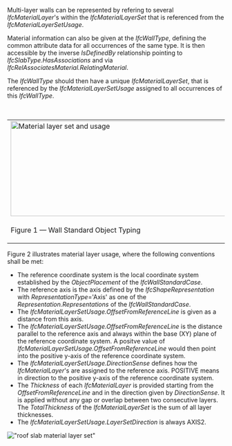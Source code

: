Multi-layer walls can be represented by refering to several _IfcMaterialLayer_'s within the _IfcMaterialLayerSet_ that is referenced from the _IfcMaterialLayerSetUsage_.&nbsp;

Material information can also be given at the _IfcWallType_, defining the common attribute data for all occurrences of the same type. It is then accessible by the inverse _IsDefinedBy_ relationship pointing to _IfcSlabType.HasAssociations_ and via _IfcRelAssociatesMaterial.RelatingMaterial_.

The _IfcWallType_ should then have a unique _IfcMaterialLayerSet_, that is referenced by the _IfcMaterialLayerSetUsage_ assigned to all occurrences of this _IfcWallType_.

&nbsp;

<table>
 
<tr>
  <td><img src="../../../figures/ifcwallstandardcase_materialusage-01.png" alt="Material layer set and usage" height="220" width="501"></td>
  <td><blockquote class="example">EXAMPLE&nbsp; Figure 1 illustrates assignment of <em>IfcMaterialLayerSetUsage</em> and <em>IfcMaterialLayerSet</em> to the wall type and the wall occurrence.</blockquote></td>
 </tr>

 <tr>
  <td><p class="figure">Figure 1 &mdash; Wall Standard Object Typing</p></td>
  <td>&nbsp;</td>
 </tr>

</table>

Figure 2 illustrates material layer usage, where the following conventions shall be met:

* The reference coordinate system is the local coordinate system established by the _ObjectPlacement_ of the _IfcWallStandardCase_.
* The reference axis is the axis defined by the _IfcShapeRepresentation_ with _RepresentationType_='Axis' as one of the _Representation.Representations_ of the _IfcWallStandardCase_.
* The _IfcMaterialLayerSetUsage.OffsetFromReferenceLine_ is given as a distance from this axis.
* The _IfcMaterialLayerSetUsage.OffsetFromReferenceLine_ is the distance parallel to the reference axis and always within the base (XY) plane of the reference coordinate system. A positve value of _IfcMaterialLayerSetUsage.OffsetFromReferenceLine_ would then point into the positive y-axis of the reference coordinate system.
* The _IfcMaterialLayerSetUsage.DirectionSense_ defines how the _IfcMaterialLayer_'s are assigned to the reference axis. POSITIVE means in direction to the positive y-axis of the reference coordinate system.
* The _Thickness_ of each _IfcMaterialLayer_ is provided starting from the _OffsetFromReferenceLine_ and in the direction given by _DirectionSense_. It is applied without any gap or overlap between two consecutive layers. The _TotalThickness_ of the _IfcMaterialLayerSet_ is the sum of all layer thicknesses.
* The _IfcMaterialLayerSetUsage.LayerSetDirection_ is always AXIS2.

!["roof slab material layer set"](../../../figures/ifcmateriallayersetusage_wall-01.png "Figure 2 &mdash; Wall material layers")
